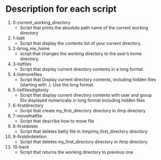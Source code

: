# Description for each script

1. 0-current_working_directory
   * Script that prints the absolute path name of the current working directory
2. 1-listit
   * Script that display the contents list of your current directory.
3. 2-bring_me_home
   * script that changes the working directory to the user’s home directory.
4. 3-listfiles
   * Script that display current directory contents in a long format.
5. 4-listmorefiles
   * Script that Display current directory contents, including hidden files (starting with .). Use the long format.
6. 5-listfilesdigitonly
   * Script that display current directory contents with user and group IDs displayed numerically in long format including hidden files
7. 6-firstdirectory
   * Script that create my_first_directory directory in /tmp directory
8. 7-movethatfile
   * Script that describe how to move file
9. 8-firstdelete
   * Script that deletes betty file in /tmp/my_first_directory directory
10. 9-firstdirdeletion
    * Script that deletes my_first_directory directory in /tmp directory
11. 10-back
    * Script that returns the working directory to previous one
